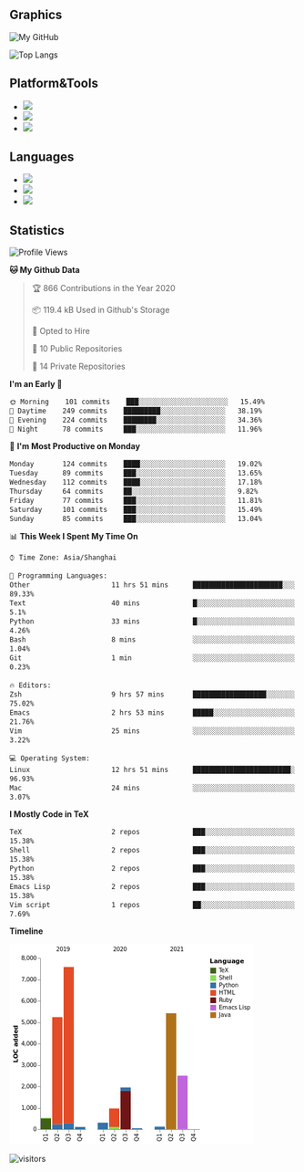 ## Graphics

![My GitHub](https://github-readme-stats.vercel.app/api?username=SteamedFish&count_private=true&show_icons=true&theme=buefy&include_all_commits=false)

![Top Langs](https://github-readme-stats.vercel.app/api/top-langs/?username=SteamedFish&theme=buefy&hide=ruby&count_private=true&show_icons=true&layout=compact)

## Platform&Tools

* [![](https://img.shields.io/badge/ArchLinux--purple?style=flat-square&logo=ArchLinux)](https://www.archlinux.org/)
* [![](https://img.shields.io/badge/Gentoo-testing-purple?style=flat-square&logo=Gentoo)](https://www.gentoo.org/)
* [![](https://img.shields.io/badge/Doom%20Emacs-28-blue?style=flat-square&logo=Gnu%20emacs&logoColor=white)](https://www.gnu.org/software/emacs/)

## Languages

* [![](https://img.shields.io/badge/-Python-3776AB?style=flat-square&logo=python&logoColor=white)](https://www.python.org/)
* [![](https://img.shields.io/badge/-Bash-00ADD8?style=flat-square&logo=Gnu-bash&logoColor=white)](https://www.gnu.org/software/bash/)
* [![](https://img.shields.io/badge/-Go-00ADD8?style=flat-square&logo=go&logoColor=white)](https://golang.org/)

## Statistics

<!--START_SECTION:waka-->
![Profile Views](http://img.shields.io/badge/Profile%20Views-8-blue)

**🐱 My Github Data** 

> 🏆 866 Contributions in the Year 2020
 > 
> 📦 119.4 kB Used in Github's Storage 
 > 
> 💼 Opted to Hire
 > 
> 📜 10 Public Repositories
 > 
> 🔑 14 Private Repositories 

**I'm an Early 🐤** 

```text
🌞 Morning    101 commits    ███░░░░░░░░░░░░░░░░░░░░░░   15.49% 
🌆 Daytime    249 commits    █████████░░░░░░░░░░░░░░░░   38.19% 
🌃 Evening    224 commits    ████████░░░░░░░░░░░░░░░░░   34.36% 
🌙 Night      78 commits     ███░░░░░░░░░░░░░░░░░░░░░░   11.96%

```
📅 **I'm Most Productive on Monday** 

```text
Monday       124 commits    ████░░░░░░░░░░░░░░░░░░░░░   19.02% 
Tuesday      89 commits     ███░░░░░░░░░░░░░░░░░░░░░░   13.65% 
Wednesday    112 commits    ████░░░░░░░░░░░░░░░░░░░░░   17.18% 
Thursday     64 commits     ██░░░░░░░░░░░░░░░░░░░░░░░   9.82% 
Friday       77 commits     ███░░░░░░░░░░░░░░░░░░░░░░   11.81% 
Saturday     101 commits    ███░░░░░░░░░░░░░░░░░░░░░░   15.49% 
Sunday       85 commits     ███░░░░░░░░░░░░░░░░░░░░░░   13.04%

```


📊 **This Week I Spent My Time On** 

```text
⌚︎ Time Zone: Asia/Shanghai

💬 Programming Languages: 
Other                    11 hrs 51 mins      ██████████████████████░░░   89.33% 
Text                     40 mins             █░░░░░░░░░░░░░░░░░░░░░░░░   5.1% 
Python                   33 mins             █░░░░░░░░░░░░░░░░░░░░░░░░   4.26% 
Bash                     8 mins              ░░░░░░░░░░░░░░░░░░░░░░░░░   1.04% 
Git                      1 min               ░░░░░░░░░░░░░░░░░░░░░░░░░   0.23%

🔥 Editors: 
Zsh                      9 hrs 57 mins       ██████████████████░░░░░░░   75.02% 
Emacs                    2 hrs 53 mins       █████░░░░░░░░░░░░░░░░░░░░   21.76% 
Vim                      25 mins             ░░░░░░░░░░░░░░░░░░░░░░░░░   3.22%

💻 Operating System: 
Linux                    12 hrs 51 mins      ████████████████████████░   96.93% 
Mac                      24 mins             ░░░░░░░░░░░░░░░░░░░░░░░░░   3.07%

```

**I Mostly Code in TeX** 

```text
TeX                      2 repos             ███░░░░░░░░░░░░░░░░░░░░░░   15.38% 
Shell                    2 repos             ███░░░░░░░░░░░░░░░░░░░░░░   15.38% 
Python                   2 repos             ███░░░░░░░░░░░░░░░░░░░░░░   15.38% 
Emacs Lisp               2 repos             ███░░░░░░░░░░░░░░░░░░░░░░   15.38% 
Vim script               1 repos             ██░░░░░░░░░░░░░░░░░░░░░░░   7.69%

```


**Timeline**

![Chart not found](https://github.com/SteamedFish/SteamedFish/blob/master/charts/bar_graph.png) 


<!--END_SECTION:waka-->

![visitors](https://visitor-badge.laobi.icu/badge?page_id=SteamedFish.SteamedFish)
